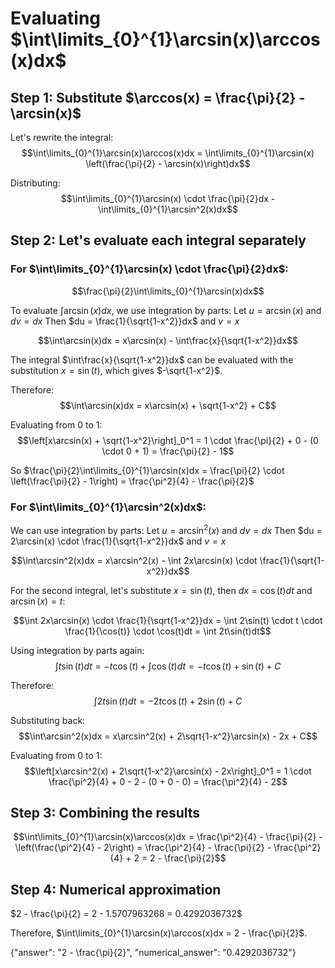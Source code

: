 # Evaluating $\int\limits_{0}^{1}\arcsin(x)\arccos(x)dx$

## Step 1: Substitute $\arccos(x) = \frac{\pi}{2} - \arcsin(x)$

Let's rewrite the integral:
$$\int\limits_{0}^{1}\arcsin(x)\arccos(x)dx = \int\limits_{0}^{1}\arcsin(x) \left(\frac{\pi}{2} - \arcsin(x)\right)dx$$

Distributing:
$$\int\limits_{0}^{1}\arcsin(x) \cdot \frac{\pi}{2}dx - \int\limits_{0}^{1}\arcsin^2(x)dx$$

## Step 2: Let's evaluate each integral separately

### For $\int\limits_{0}^{1}\arcsin(x) \cdot \frac{\pi}{2}dx$:
$$\frac{\pi}{2}\int\limits_{0}^{1}\arcsin(x)dx$$

To evaluate $\int\arcsin(x)dx$, we use integration by parts:
Let $u = \arcsin(x)$ and $dv = dx$
Then $du = \frac{1}{\sqrt{1-x^2}}dx$ and $v = x$

$$\int\arcsin(x)dx = x\arcsin(x) - \int\frac{x}{\sqrt{1-x^2}}dx$$

The integral $\int\frac{x}{\sqrt{1-x^2}}dx$ can be evaluated with the substitution $x = \sin(t)$, which gives $-\sqrt{1-x^2}$.

Therefore:
$$\int\arcsin(x)dx = x\arcsin(x) + \sqrt{1-x^2} + C$$

Evaluating from 0 to 1:
$$\left[x\arcsin(x) + \sqrt{1-x^2}\right]_0^1 = 1 \cdot \frac{\pi}{2} + 0 - (0 \cdot 0 + 1) = \frac{\pi}{2} - 1$$

So $\frac{\pi}{2}\int\limits_{0}^{1}\arcsin(x)dx = \frac{\pi}{2} \cdot \left(\frac{\pi}{2} - 1\right) = \frac{\pi^2}{4} - \frac{\pi}{2}$

### For $\int\limits_{0}^{1}\arcsin^2(x)dx$:

We can use integration by parts:
Let $u = \arcsin^2(x)$ and $dv = dx$
Then $du = 2\arcsin(x) \cdot \frac{1}{\sqrt{1-x^2}}dx$ and $v = x$

$$\int\arcsin^2(x)dx = x\arcsin^2(x) - \int 2x\arcsin(x) \cdot \frac{1}{\sqrt{1-x^2}}dx$$

For the second integral, let's substitute $x = \sin(t)$, then $dx = \cos(t)dt$ and $\arcsin(x) = t$:

$$\int 2x\arcsin(x) \cdot \frac{1}{\sqrt{1-x^2}}dx = \int 2\sin(t) \cdot t \cdot \frac{1}{\cos(t)} \cdot \cos(t)dt = \int 2t\sin(t)dt$$

Using integration by parts again:
$$\int t\sin(t)dt = -t\cos(t) + \int\cos(t)dt = -t\cos(t) + \sin(t) + C$$

Therefore:
$$\int 2t\sin(t)dt = -2t\cos(t) + 2\sin(t) + C$$

Substituting back:
$$\int\arcsin^2(x)dx = x\arcsin^2(x) + 2\sqrt{1-x^2}\arcsin(x) - 2x + C$$

Evaluating from 0 to 1:
$$\left[x\arcsin^2(x) + 2\sqrt{1-x^2}\arcsin(x) - 2x\right]_0^1 = 1 \cdot \frac{\pi^2}{4} + 0 - 2 - (0 + 0 - 0) = \frac{\pi^2}{4} - 2$$

## Step 3: Combining the results

$$\int\limits_{0}^{1}\arcsin(x)\arccos(x)dx = \frac{\pi^2}{4} - \frac{\pi}{2} - \left(\frac{\pi^2}{4} - 2\right) = \frac{\pi^2}{4} - \frac{\pi}{2} - \frac{\pi^2}{4} + 2 = 2 - \frac{\pi}{2}$$

## Step 4: Numerical approximation
$2 - \frac{\pi}{2} = 2 - 1.5707963268 = 0.4292036732$

Therefore, $\int\limits_{0}^{1}\arcsin(x)\arccos(x)dx = 2 - \frac{\pi}{2}$.

{"answer": "2 - \\frac{\\pi}{2}", "numerical_answer": "0.4292036732"}